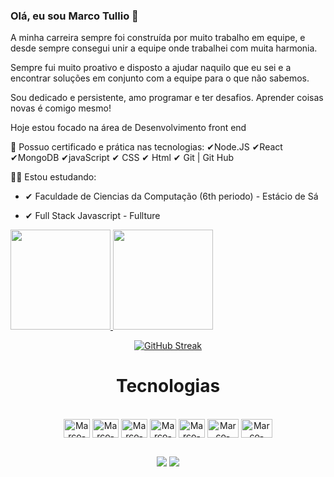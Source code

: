 ### Olá, eu sou Marco Tullio 👋

A minha carreira sempre foi construída por muito trabalho em equipe, e desde sempre consegui unir a equipe onde trabalhei com muita harmonia.

Sempre fui muito proativo e disposto a ajudar naquilo que eu sei e a encontrar soluções em conjunto com a equipe para o que não sabemos. 

Sou dedicado e persistente, amo programar e ter desafios. Aprender coisas novas é comigo mesmo!

Hoje estou focado na área de Desenvolvimento front end

📃 Possuo certificado e prática nas tecnologias:
✔Node.JS ✔React ✔MongoDB ✔javaScript ✔ CSS ✔ Html ✔ Git | Git Hub

✍🏻 Estou estudando:

- ✔ Faculdade de Ciencias da Computação (6th periodo) - Estácio de Sá

- ✔ Full Stack Javascript - Fullture


<div style="display: inline" align="center" >
  <a href="https://github.com/MarcoFranca">
  <img height="160em" src="https://github-readme-stats.vercel.app/api?username=MarcoFranca&show_icons=true&theme=dracula&include_all_commits=true&count_private=true"/>
  <img height="160em" src="https://github-readme-stats.vercel.app/api/top-langs/?username=MarcoFranca&layout=compact&langs_count=7&theme=dracula"/>
</div>

<div align="center" width ="160em" height="160em">

[![GitHub Streak](https://github-readme-streak-stats.herokuapp.com/?user=MarcoFranca&theme=dark)](https://git.io/streak-stats)
  
  <h1>Tecnologias</h1>

</div>

<div align="center" style="display: inline_block"><br>
  <img align="center" alt="Marco-REACT" height="30" width="42" src="https://cdn.jsdelivr.net/gh/devicons/devicon/icons/react/react-original.svg" />
  <img align="center" alt="Marco-Js" height="30" width="42" src="https://cdn.jsdelivr.net/gh/devicons/devicon/icons/javascript/javascript-original.svg"/>
  <img align="center" alt="Marco-CSS" height="30" width="42" src="https://cdn.jsdelivr.net/gh/devicons/devicon/icons/css3/css3-plain.svg">
  <img align="center" alt="Marco-HTML" height="30" width="42" src="https://cdn.jsdelivr.net/gh/devicons/devicon/icons/html5/html5-plain.svg">
  <img align="center" alt="Marco-GIT" height="30" width="42" src="https://cdn.jsdelivr.net/gh/devicons/devicon/icons/git/git-plain.svg">
  <img align="center" alt="Marco-MONGO" height="30" width="50" src="https://cdn.jsdelivr.net/gh/devicons/devicon/icons/mongodb/mongodb-original-wordmark.svg" />
  <img align="center" alt="Marco-MONGO" height="30" width="50" src="https://cdn.jsdelivr.net/gh/devicons/devicon/icons/nodejs/nodejs-original.svg" />
  
          
</div>

 ##
 
<div align="center"> 
  <a href = "mailto:dev.marcotullio@gmail.com"><img src="https://img.shields.io/badge/-Gmail-%23333?style=for-the-badge&logo=gmail&logoColor=white" target="_blank"></a>
  <a href="https://www.linkedin.com/in/marco-franca" target="_blank"><img src="https://img.shields.io/badge/-LinkedIn-%230077B5?style=for-the-badge&logo=linkedin&logoColor=white" target="_blank"></a> 
 
 
 
</div>
